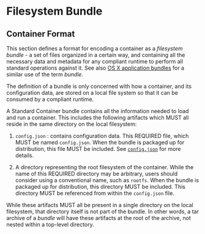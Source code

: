 # Filesystem Bundle

## Container Format

This section defines a format for encoding a container as a *filesystem bundle* - a set of files organized in a certain way, and containing all the necessary data and metadata for any compliant runtime to perform all standard operations against it.
See also [OS X application bundles](http://en.wikipedia.org/wiki/Bundle_%28OS_X%29) for a similar use of the term *bundle*.

The definition of a bundle is only concerned with how a container, and its configuration data, are stored on a local file system so that it can be consumed by a compliant runtime.

A Standard Container bundle contains all the information needed to load and run a container.
This includes the following artifacts which MUST all reside in the same directory on the local filesystem:

1. `config.json` : contains configuration data.
This REQUIRED file, which MUST be named `config.json`.
When the bundle is packaged up for distribution, this file MUST be included.
See [`config.json`](config.md) for more details.

2. A directory representing the root filesystem of the container.
While the name of this REQUIRED directory may be arbitrary, users should consider using a conventional name, such as `rootfs`.
When the bundle is packaged up for distribution, this directory MUST be included.
This directory MUST be referenced from within the `config.json` file.

While these artifacts MUST all be present in a single directory on the local filesystem, that directory itself is not part of the bundle.
In other words, a tar archive of a *bundle* will have these artifacts at the root of the archive, not nested within a top-level directory.
